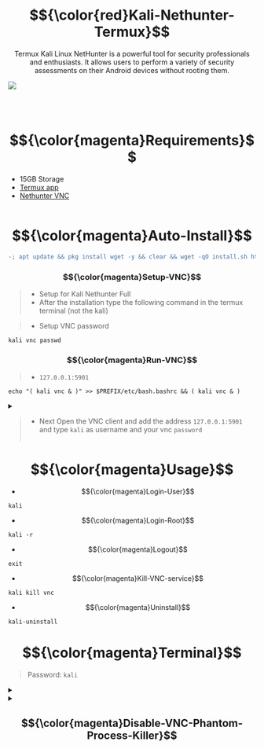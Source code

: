 # <h1 align="center">$${\color{red}Kali-Nethunter-Termux}$$
 </h1>
 
<p align="center">Termux Kali Linux NetHunter is a powerful tool for security professionals and enthusiasts. It allows users to perform a variety of security assessments on their Android devices without rooting them.</p>

<img width="auto" height="auto" src="https://github.com/xiv3r/Kali-Linux-Termux/blob/main/kali_nethunter/NHGui.jpg">

<br></br>

# $${\color{magenta}Requirements}$$
- 15GB Storage
- [Termux app](https://f-droid.org/repo/com.termux_1002.apk)
- [Nethunter VNC](https://store.nethunter.com/repo/com.offsec.nethunter.kex_11525001.apk)
<br></br>

# $${\color{magenta}Auto-Install}$$
```diff
-; apt update && pkg install wget -y && clear && wget -qO install.sh https://raw.githubusercontent.com/xiv3r/Kali-Linux-Termux/refs/heads/main/kali_nethunter/install.sh && chmod +x install.sh && bash install.sh && kali
```
### $${\color{magenta}Setup-VNC}$$
> - Setup for Kali Nethunter Full
> - After the installation type the following command in the termux terminal (not the kali)

> - Setup VNC password
```
kali vnc passwd
```
### $${\color{magenta}Run-VNC}$$
> - `127.0.0.1:5901`
```
echo "( kali vnc & )" >> $PREFIX/etc/bash.bashrc && ( kali vnc & )
```
<details><summary></summary>
<img width="auto" height="auto" src="https://github.com/xiv3r/Kali-Linux-Termux/blob/main/kali_nethunter/vncsetup.png">
</details>

> - Next Open the VNC client and add the address `127.0.0.1:5901` and type `kali` as username and your vnc `password`
<br></br>

# $${\color{magenta}Usage}$$
- $${\color{magenta}Login-User}$$
```
kali
```
- $${\color{magenta}Login-Root}$$
```
kali -r
```
- $${\color{magenta}Logout}$$
```
exit
```
- $${\color{magenta}Kill-VNC-service}$$
```
kali kill vnc
```
- $${\color{magenta}Uninstall}$$
```
kali-uninstall
```

# $${\color{magenta}Terminal}$$
> Password: `kali`
<details><summary></summary> 
<img width="auto" height="auto" src="https://github.com/xiv3r/Kali-Linux-Termux/blob/main/kali_nethunter/nhterm.png">
</details>

<details><summary>

## $${\color{magenta}Disable-VNC-Phantom-Process-Killer}$$
</summary>
 
> " Process completed (signal 9) - press Enter "
> 
- Download [Shizuku](https://github.com/RikkaApps/Shizuku/releases) and [Ashell](https://github.com/DP-Hridayan/aShellYou/releases) then enable developer options wireless debugging mode through shizuku and pair the key from the notification
- Permit ashell from shizuku settings 
- Paste the adb commands below on ashell

- Execute the commands below, These commands will disable the phantom process killer:
```
adb shell /system/bin/device_config set_sync_disabled_for_tests persistent
```
```
adb shell /system/bin/device_config put activity_manager max_phantom_processes 2147483647
```
```
adb shell settings put global settings_enable_monitor_phantom_procs false
```
- To verify:
```
adb shell /system/bin/dumpsys activity settings | grep max_phantom_processes
```
```
adb shell /system/bin/device_config get activity_manager max_phantom_processes
```
</details>
